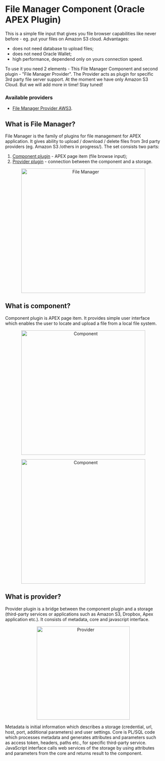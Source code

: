 # File Manager Component  (Oracle APEX Plugin)
This is a simple file input that gives you file browser capabilities like never before - eg. put your files on Amazon S3 cloud. Advantages: 
* does not need database to upload files; 
* does not need Oracle Wallet; 
* high performance, dependend only on yours connection speed.

To use it you need 2 elements - This File Manager Component and second plugin - "File Manager Provider". The Provider acts as plugin for specific 3rd party file server support. At the moment we have only Amazon S3 Cloud. But we will add more in time! Stay tuned!
### Available providers
* [File Manager Provider AWS3](#).

## What is File Manager?
File Manager is the family of plugins for file management for APEX application. It gives ability to upload / download / delete files from 3rd party providers (eg. Amazon S3 /others in progress/). 
The set consists two parts: 
1. [Component plugin](#what-is-component) - APEX page item (file browse input);
2. [Provider plugin](#what-is-provider) - connection between the component and a storage.
<p align="center">
<img src="http://apexfilesdir.s3.eu-west-1.amazonaws.com/apexutil/FMschema1.png" alt="File Manager" width="400px">
</p>

## What is component?
Component plugin is APEX page item. It provides simple user interface which enables the user to locate and upload a file from a local file system.
<p align="center">
<img src="https://apexfilesdir.s3.eu-west-1.amazonaws.com/apexutil/FileManager.PNG" alt="Component" width="400px">
</p>

<p align="center">
<img src="http://apexfilesdir.s3.eu-west-1.amazonaws.com/apexutil/FMschema2.png" alt="Component" width="400px">
</p>

## What is provider?
Provider plugin is a bridge between the component plugin and a storage (third-party services or applications such as Amazon S3, Dropbox, Apex application etc.). It consists of metadata, core and javascript interface.
<p align="center">
<img src="https://apexfilesdir.s3.eu-west-1.amazonaws.com/apexutil/FileManagerPluginSchema.png" alt="Provider" width="300px">
</p>
Metadata is initial information which describes a storage (credential, url, host, port, additional parameters) and user settings. Core is PL/SQL code which processes metadata and generates attributes and parameters such as access token, headers, paths etc., for specific third-party service. JavaScript interface calls web services of the storage by using attributes and parameters from the core and returns result to the component.

